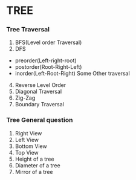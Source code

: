# TREE
### Tree Traversal
1. BFS(Level order Traversal)
2. DFS
 - preorder(Left-right-root)
 - postorder(Root-Right-Left)
 - inorder(Left-Root-Right)
Some Other traversal
4. Reverse Level Order
5. Diagonal Traversal
6. Zig-Zag
7. Boundary Traversal
### Tree General question

1. Right View
2. Left View
3. Bottom View
4. Top View
5. Height of a tree
6. Diameter of a tree
7. Mirror of a tree


